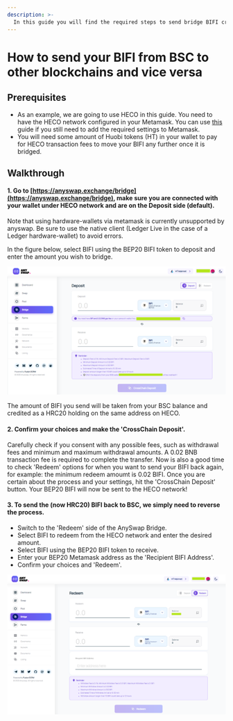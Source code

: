 ```yaml
---
description: >-
  In this guide you will find the required steps to send bridge BIFI cross-chain using Metamask and the Cross Chain DEX AnySwap.
---
```


# How to send your BIFI from BSC to other blockchains and vice versa

## Prerequisites

* As an example, we are going to use HECO in this guide. You need to have the HECO network configured in your Metamask. You can use [this](../../faq/how-to-guides/how-to-add-and-switch-networks-on-beefy-finance.md) guide if you still need to add the required settings to Metamask.
* You will need some amount of Huobi tokens (HT) in your wallet to pay for HECO transaction fees to move your BIFI any further once it is bridged.

## Walkthrough

#### 1. Go to [https://anyswap.exchange/bridge](https://anyswap.exchange/bridge), make sure you are connected with your wallet under HECO network and are on the Deposit side (default).

Note that using hardware-wallets via metamask is currently unsupported by anyswap. Be sure to use the native client (Ledger Live in the case of a Ledger hardware-wallet) to avoid errors.

In the figure below, select BIFI using the BEP20 BIFI token to deposit and enter the amount you wish to bridge.

![](../../.gitbook/assets/bifi-bsc-to-heco-anyswap.png)

The amount of BIFI you send will be taken from your BSC balance and credited as a HRC20 holding on the same address on HECO. 

#### 2. Confirm your choices and make the 'CrossChain Deposit'.

Carefully check if you consent with any possible fees, such as withdrawal fees and minimum and maximum withdrawal amounts. A 0.02 BNB transaction fee is required to complete the transfer. Now is also a good time to check 'Redeem' options for when you want to send your BIFI back again, for example: the minimum redeem amoumt is 0.02 BIFI. Once you are certain about the process and your settings, hit the 'CrossChain Deposit' button. Your BEP20 BIFI will now be sent to the HECO network!

#### 3. To send the (now HRC20) BIFI back to BSC, we simply need to reverse the process.

* Switch to the 'Redeem' side of the AnySwap Bridge.
* Select BIFI to redeem from the HECO network and enter the desired amount.
* Select BIFI using the BEP20 BIFI token to receive.
* Enter your BEP20 Metamask address as the 'Recipient BIFI Address'.
* Confirm your choices and 'Redeem'.

![](../../.gitbook/assets/bifi-heco-to-bsc-anyswap.png)
